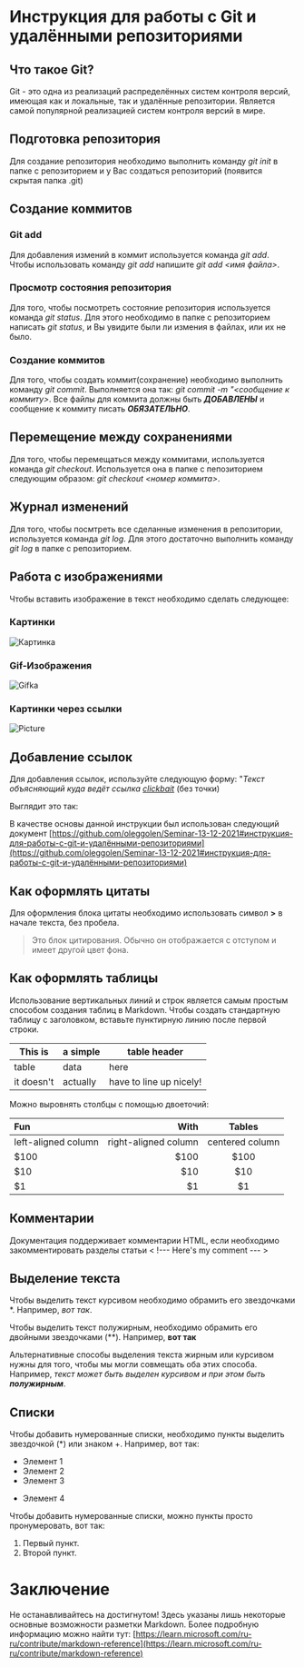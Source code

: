 # Инструкция для работы с Git и удалёнными репозиториями
## Что такое Git?
Git - это одна из реализаций распределённых систем контроля версий, имеющая как и локальные, так и удалённые репозитории. Является самой популярной реализацией систем контроля версий в мире.
## Подготовка репозитория
Для создание репозитория необходимо выполнить команду *git init* в папке с репозиторием и у Вас создаться репозиторий (появится скрытая папка .git)
## Создание коммитов

### Git add
Для добавления измений в коммит используется команда *git add*. Чтобы использовать команду *git add* напишите *git add <имя файла>*.

### Просмотр состояния репозитория
Для того, чтобы посмотреть состояние репозитория используется команда *git status*. Для этого необходимо в папке с репозиторием написать *git status*, и Вы увидите были ли измения в файлах, или их не было.

### Создание коммитов
Для того, чтобы создать коммит(сохранение) необходимо выполнить команду *git commit*. Выполняется она так: *git commit -m "<сообщение к коммиту>*. Все файлы для коммита должны быть _**ДОБАВЛЕНЫ**_ и сообщение к коммиту писать _**ОБЯЗАТЕЛЬНО**_.

## Перемещение между сохранениями
Для того, чтобы перемещаться между коммитами, используется команда *git checkout*. Используется она в папке с пепозиторием следующим образом: *git checkout <номер коммита>*.

## Журнал изменений
Для того, чтобы посмтреть все сделанные изменения в репозитории, используется команда *git log*. Для этого достаточно выполнить команду *git log* в папке с репозиторием.

## Работа с изображениями

Чтобы вставить изображение в текст необходимо сделать следующее:

### Картинки
![Картинка](GitIcon.png)

### Gif-Изображения
![Gifka](Gitgif.gif)

### Картинки через ссылки
![Picture](https://www.freecodecamp.org/news/content/images/2022/07/git-github.png)

## Добавление ссылок
Для добавления ссылок, используйте следующую форму:
"*Текст объясняющий куда ведёт ссылка [clickbait](ссылка.)* (без точки)

Выглядит это так:

В качестве основы данной инструкции был использован следующий документ [https://github.com/oleggolen/Seminar-13-12-2021#инструкция-для-работы-с-git-и-удалёнными-репозиториями](https://github.com/oleggolen/Seminar-13-12-2021#инструкция-для-работы-с-git-и-удалёнными-репозиториями)

## Как оформлять цитаты

Для оформления блока цитаты необходимо использовать символ **>** в начале текста, без пробела.

>Это блок цитирования. Обычно он отображается с отступом и имеет другой цвет фона.

## Как оформлять таблицы 

Использование вертикальных линий и строк является самым простым способом создания таблиц в Markdown. Чтобы создать стандартную таблицу с заголовком, вставьте пунктирную линию после первой строки.

|This is   |a simple   |table header|
|----------|-----------|------------|
|table     |data       |here        |
|it doesn't|actually   |have to line up nicely!|

Можно выровнять столбцы с помощью двоеточий:

| Fun                  | With                 | Tables          |
| :------------------- | -------------------: |:---------------:|
| left-aligned column  | right-aligned column | centered column |
| $100                 | $100                 | $100            |
| $10                  | $10                  | $10             |
| $1                   | $1                   | $1              |

## Комментарии

Документация поддерживает комментарии HTML, если необходимо закомментировать разделы статьи
< !--- Here's my comment --- >

<!--- Here's my comment --->

## Выделение текста

Чтобы выделить текст курсивом необходимо обрамить его звездочками *. Например, *вот так*.

Чтобы выделить текст полужирным, необходимо обрамить его двойными звездочками (**). Например, **вот так**

 Альтернативные способы выделения текста жирным или курсивом нужны для того, чтобы мы могли совмещать оба этих способа. Например, _текст может быть выделен курсивом и при этом быть **полужирным**_.

## Списки 
Чтобы добавить нумерованные списки, необходимо пункты выделить звездочкой (*) или знаком +. Например, вот так:
* Элемент 1
* Элемент 2
* Элемент 3
+ Элемент 4

Чтобы добавить нумерованные списки, можно пункты просто пронумеровать, вот так:
1. Первый пункт.
2. Второй пункт.

# Заключение
Не останавливайтесь на достигнутом! Здесь указаны лишь некоторые основные возможности разметки Markdown. Более подробную информацию можно найти тут: [https://learn.microsoft.com/ru-ru/contribute/markdown-reference](https://learn.microsoft.com/ru-ru/contribute/markdown-reference)